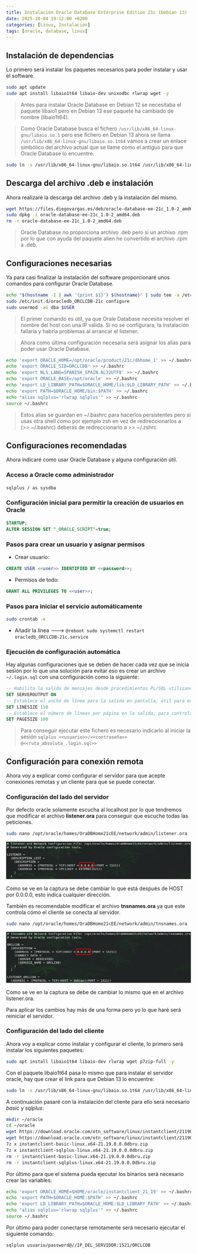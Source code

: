 ```yaml
---
title: Instalación Oracle Database Enterprise Edition 21c (Debian 13)
date: 2025-10-04 19:12:00 +0200
categories: [Linux, Instalación]
tags: [oracle, database, linux]
---
```


## Instalación de dependencias

Lo primero será instalar los paquetes necesarios para poder instalar y usar el software.

```bash
sudo apt update
sudo apt install libaio1t64 libaio-dev unixodbc rlwrap wget -y
```

> Antes para instalar Oracle Database en Debian 12 se necesitaba el paquete libaio1 pero en Debian 13 ese paquete ha cambiado de nombre (libaio1t64).

> Como Oracle Database busca el fichero `/usr/lib/x86_64-linux-gnu/libaio.so.1` pero ese fichero en Debian 13 ahora se llama `/usr/lib/x86_64-linux-gnu/libaio.so.1t64` vamos a crear un enlace simbólico del archivo actual que se llame como el antiguo para que Oracle Database lo encuentre.

```bash
sudo ln -s /usr/lib/x86_64-linux-gnu/libaio.so.1t64 /usr/lib/x86_64-linux-gnu/libaio.so.1
```

## Descarga del archivo .deb e instalación

Ahora realizaré la descarga del archivo .deb y la instalación del mismo.

```bash
wget https://files.diegovargas.es/deb/oracle-database-ee-21c_1.0-2_amd64.deb
sudo dpkg -i oracle-database-ee-21c_1.0-2_amd64.deb
rm -r oracle-database-ee-21c_1.0-2_amd64.deb
```

> Oracle Database no proporciona archivo .deb pero si un archivo .rpm por lo que con ayuda del paquete alien he convertido el archivo .rpm a .deb.

## Configuraciones necesarias

Ya para casi finalizar la instalación del software proporcionaré unos comandos para configurar Oracle Database.

```bash
echo "$(hostname -I | awk '{print $1}') $(hostname)" | sudo tee -a /etc/hosts
sudo /etc/init.d/oracledb_ORCLCDB-21c configure
sudo usermod -aG dba $USER
```

> El primer comando es útil, ya que Orale Database necesita resolver el nombre del host con una IP válida. Si no se configurara, la instalación fallaría y habría problemas al arrancar el listener.

> Ahora como última configuración necesaria será asignar los alias para poder usar Oracle Database.

```bash
echo 'export ORACLE_HOME=/opt/oracle/product/21c/dbhome_1' >> ~/.bashrc
echo 'export ORACLE_SID=ORCLCDB' >> ~/.bashrc
echo 'export NLS_LANG=SPANISH_SPAIN.AL32UTF8' >> ~/.bashrc
echo 'export ORACLE_BASE=/opt/oracle' >> ~/.bashrc
echo 'export LD_LIBRARY_PATH=$ORACLE_HOME/lib:$LD_LIBRARY_PATH' >> ~/.bashrc
echo 'export PATH=$ORACLE_HOME/bin:$PATH' >> ~/.bashrc
echo "alias sqlplus='rlwrap sqlplus'" >> ~/.bashrc
source ~/.bashrc
```

> Estos alias se guardan en ~/.bashrc para hacerlos persistentes pero si usas otra shell como por ejemplo zsh en vez de redireccionarlos a (>> ~/.bashrc) deberás de redireccionarlo a >> ~/.zshrc

## Configuraciones recomendadas

Ahora indicaré como usar Oracle Database y alguna configuración útil.

### Acceso a Oracle como administrador

```bash
sqlplus / as sysdba
```

### Configuración inicial para permitir la creación de usuarios en Oracle

```sql
STARTUP;
ALTER SESSION SET "_ORACLE_SCRIPT"=true;
```

### Pasos para crear un usuario y asignar permisos

- Crear usuario:

```sql
CREATE USER <<user>> IDENTIFIED BY <<password>>;
```

- Permisos de todo:

```sql
GRANT ALL PRIVILEGES TO <<user>>;
```

### Pasos para iniciar el servicio automáticamente

```bash
sudo crontab -e
```

- Añadir la línea ---> `@reboot sudo systemctl restart oracledb_ORCLCDB-21c.service`

### Ejecución de configuración automática

Hay algunas configuraciones que se deben de hacer cada vez que se inicia sesión por lo que una solución para evitar eso es crear un archivo `~/.login.sql` con una configuración como la siguiente:

```sql
-- Habilita la salida de mensajes desde procedimientos PL/SQL utilizando DBMS_OUTPUT.PUT_LINE
SET SERVEROUTPUT ON
-- Establece el ancho de línea para la salida en pantalla, útil para evitar que se divida la información en varias líneas
SET LINESIZE 150
-- Establece el número de líneas por página en la salida, para controlar la paginación al mostrar muchos registros
SET PAGESIZE 100
```

> Para conseguir ejecutar este fichero es necesario indicarlo al iniciar la sesión `sqlplus <<usuario>>/<<contraseña>> @<<ruta_absoluta_.login.sql>>`

## Configuración para conexión remota

Ahora voy a explicar como configurar el servidor para que acepte conexiones remotas y un cliente para que se puede conectar.

### Configuración del lado del servidor

Por defecto oracle solamente escucha al localhost por lo que tendremos que modificar el archivo **listener.ora** para conseguir que escuche todas las peticiones.

```bash
sudo nano /opt/oracle/homes/OraDBHome21cEE/network/admin/listener.ora
```

![listener.ora](/assets/img/capturas/instalacion-oracle-database-enterprise-edition-21c-debian-13/listener.ora.png)

Como se ve en la captura se debe cambiar lo que está después de HOST por 0.0.0.0, esto indica cualquier dirección.

También es recomendable modificar el archivo **tnsnames.ora** ya que este controla cómo el cliente se conecta al servidor.

```bash
sudo nano /opt/oracle/homes/OraDBHome21cEE/network/admin/tnsnames.ora
```

![tnsnames.ora](/assets/img/capturas/instalacion-oracle-database-enterprise-edition-21c-debian-13/tnsnames.ora.png)

Como se ve en la captura se debe de cambiar lo mismo que en el archivo listener.ora.

Para aplicar los cambios hay más de una forma pero yo lo que haré será reiniciar el servidor.

### Configuración del lado del cliente

Ahora voy a explicar como instalar y configurar el cliente, lo primero será instalar los siguientes paquetes:

```bash
sudo apt install libaio1t64 libaio-dev rlwrap wget p7zip-full -y
```

Con el paquete libaio1t64 pasa lo mismo que para instalar el servidor oracle, hay que crear el link para que Debian 13 lo encuentre:

```bash
sudo ln -s /usr/lib/x86_64-linux-gnu/libaio.so.1t64 /usr/lib/x86_64-linux-gnu/libaio.so.1
```

A continuación pasaré con la instalación del cliente para ello será necesario _basic_ y _sqlplus_:

```bash
mkdir ~/oracle
cd ~/oracle
wget https://download.oracle.com/otn_software/linux/instantclient/2119000/instantclient-basic-linux.x64-21.19.0.0.0dbru.zip
wget https://download.oracle.com/otn_software/linux/instantclient/2119000/instantclient-sqlplus-linux.x64-21.19.0.0.0dbru.zip
7z x instantclient-basic-linux.x64-21.19.0.0.0dbru.zip
7z x instantclient-sqlplus-linux.x64-21.19.0.0.0dbru.zip
rm -r instantclient-basic-linux.x64-21.19.0.0.0dbru.zip
rm -r instantclient-sqlplus-linux.x64-21.19.0.0.0dbru.zip
```

Por último para que el sistema pueda ejecutar los binarios será necesario crear las variables:

```bash
echo 'export ORACLE_HOME=$HOME/oracle/instantclient_21_19' >> ~/.bashrc
echo 'export PATH=$ORACLE_HOME:$PATH' >> ~/.bashrc
echo 'export LD_LIBRARY_PATH=$ORACLE_HOME:$LD_LIBRARY_PATH' >> ~/.bashrc
echo "alias sqlplus='rlwrap sqlplus'" >> ~/.bashrc
source ~/.bashrc
```

Por último para poder conectarse remotamente será necesario ejecutar el siguiente comando:

```bash
sqlplus usuario/password@//IP_DEL_SERVIDOR:1521/ORCLCDB
```
